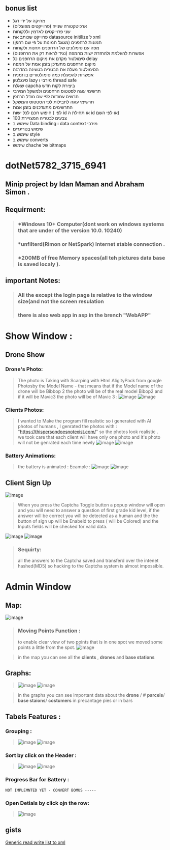 ## bonus list
* מחיקה על ידי דגל
* ארכיטקטורה שנייה (פרוייקטים מפוצלים)
* שני פרוייקטים לאדמין וללקוחות
* פרוייקט שכותב את datasource initilize ל xml
* תמונות לרחפנים (מגוגל תמונות על פי שם רחפן)
* מפה עם סימלונים של הרחפנים תחנות ולקוחות
* אפשרות להעלמת ולהחזרת ישות מהמפה (נגיד לראות רק את הרחפנים)
* סימולטור מקדם את מיקום הרחפנים כל delay
* מיקום הרחפנים מתעדכן בזמן אמת על המפה
* הסימולטור מעלה את הבטריה בטעינה בהדרגה
* אפשרות להפעלת כמה סימולטורים בו זמנית
* סינגלטון lazy מירבי ו thread safe
* שאלת capcha ביצירת לקוח חדש
* תרשימי עוגה לסטטוס הרחפנים ולמשקל המירבי
* תרשים עמודות לפי שם מודל הרחפן
* תרשימי עוגה לחבילות לפי הסטטוס והמשקל
* התרשימים מתעדכנים בזמן אמת
* חיפוש חכם לכל ישות ( לפי id או תחילת ה id או לפי השם)
* 100 צבעים לבטריה המצויירת
* שימוש ב Data binding ו data context מירבי
* שימוש בטריגרים
* שימוש ב style
* שימוש ב converts
* שימוש chache של bitmaps


# dotNet5782_3715_6941
## Minip project by Idan Maman and Abraham Simon . 
## Requirment: 
>### *Windows 10+ Computer(dont work on windows systems that are under of the version 10.0. 10240) 
>### *unfilterd(Rimon or NetSpark) Internet stable connection  . 
>### *200MB of free Memory spaces(all teh pictures data base is saved localy ).   
## important Notes:
>### All the except the login page is relative to the window size(and not the screen resulation 
>### there is also web app in asp in the brench "WebAPP" 
# **Show Window :**
## **Drone Show** 
### **Drone's Photo:**
> The photo is Taking with Scarping with Html AligityPack from google Photosby the Model Name - that means that if the Model name of the drone will be Bibbop 2 the photo will be of the real model Bibop2 and if it will be Mavic3 the photo will be of Mavic 3 : 
![image](https://user-images.githubusercontent.com/90776557/146790583-bc74a6c9-d321-412d-bcf2-f2d771a457b3.png)
![image](https://user-images.githubusercontent.com/90776557/146791060-30131d56-1d03-45f5-8060-e16d40988af8.png)

### **Clients Photos:** 
> I wanted to Make the program fill realistic so i generated with AI photos of humans , I genrated the photos with : 
>       "https://thispersondoesnotexist.com/" 
> so the photos look realistic . 
> we took care that each client will have only  one photo and it's photo will not be genrated each time newly 
> ![image](https://user-images.githubusercontent.com/90776557/146791904-dffa5192-b169-4a48-8b62-9e68386fc5a3.png)
![image](https://user-images.githubusercontent.com/90776557/146791935-4c6d41e3-2d02-4ee2-bb7f-0565e8f647e9.png)


### **Battery Animations:**
>the battery is animated : Ecample : 
>![image](https://user-images.githubusercontent.com/90776557/146791426-0ddb4cef-f60b-46a4-97b7-fcb566a8ca8b.png)
![image](https://user-images.githubusercontent.com/90776557/146791521-77814542-d7d4-4de3-a8a6-bc70ca851466.png)

## **Client Sign Up**

![image](https://user-images.githubusercontent.com/90776557/147875488-77c4a05d-032a-4362-8412-8fac6d3910fc.png)

>When you press the Captcha Toggle button a popup window will open and you will need to answer a question of first grade kid level, if the answer will be correct  you will be detected as a human and the the button of sign up will be Enabeld to press ( will be Colored) and the Inputs fields will be checked for valid data. 

![image](https://user-images.githubusercontent.com/90776557/147875492-cc4ce404-2f2f-43a6-b494-e9f759ea8707.png)
![image](https://user-images.githubusercontent.com/90776557/147875497-312d869f-6a71-4d6b-8915-1e6e67c860d1.png)


>### Sequirty: 
>all the answers to the Captcha saved and transferd over the intenet hashed(MD5) so hacking to the Captcha system is almost impossible. 






# **Admin Window** 
## **Map:**
    
   ![image](https://user-images.githubusercontent.com/90776557/147394053-9cd1629f-a131-412d-b588-442e5e8fd753.png)
   >### Moving Points Function : 
   >to enable clear view of two points that is in one spot we moved some points a little from the spot. 
![image](https://user-images.githubusercontent.com/90776557/147394057-0c107749-97d3-4aff-bc28-98adf44f793a.png)



>in the map you can see all the **clients** , **drones** and **base stations** 
  
  ## **Graphs:**

 >  ![image](https://user-images.githubusercontent.com/90776557/146779144-96fd73ef-085b-42da-a771-7691df4e8b78.png) ![image](https://user-images.githubusercontent.com/90776557/146779160-48786fc0-197f-43cc-88e4-e53fcaccd0d7.png)



 > in the graphs you can see important data about the **drone** / # **parcels**/ **base staions**/ **costumers** 
 > in precantage pies or in bars

## Tabels Features : 
### Grouping : 
>![image](https://user-images.githubusercontent.com/90776557/146788793-009394bf-e129-45e0-b48f-24b7641a7fac.png)
>![image](https://user-images.githubusercontent.com/90776557/146788762-459eab16-874d-4f76-9fea-286da31dd7cb.png)
### Sort by click on the Header : 
> ![image](https://user-images.githubusercontent.com/90776557/146788892-b014681d-1fbc-47a7-9c0d-e73ac8719646.png)
>![image](https://user-images.githubusercontent.com/90776557/146788945-54a31a84-3494-46ae-8c25-b16c4233ca64.png)
### Progress Bar for Battery : 
    NOT IMPLEMNTED YET - CONVERT BOMUS ----- 
### Open Detials by click ojn the row: 
> ![image](https://user-images.githubusercontent.com/90776557/146789064-1cc00acc-6594-45d2-9d6b-52183aaaffd4.png)


## gists
[Generic read write list to xml](https://gist.github.com/asimon655/e50e3e45ee0798367fe2f3d5e51749e0)

